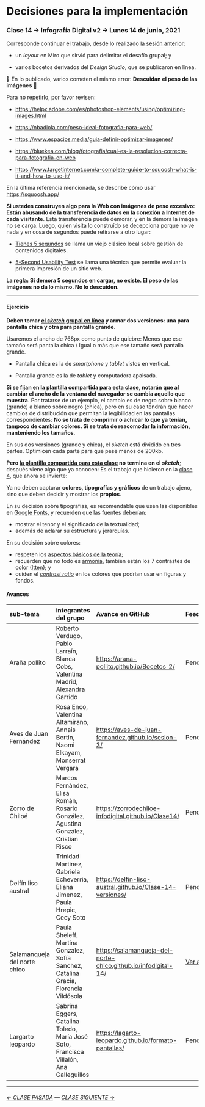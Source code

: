 # Decisiones para la implementación 

### Clase 14 → Infografía Digital v2 → Lunes 14 de junio, 2021

Corresponde continuar el trabajo, desde lo realizado [la sesión anterior](https://github.com/profesorfaco/dno075-2021-1/tree/main/clase-13): 

- un *layout* en Miro que sirvió para delimitar el desafío grupal; y

- varios bocetos derivados del *Design Studio*, que se publicaron en línea.

:rotating_light:  En lo publicado, varios cometen el mismo error: **Descuidan el peso de las imágenes** :rotating_light: 

Para no repetirlo, por favor revisen: 

- https://helpx.adobe.com/es/photoshop-elements/using/optimizing-images.html

- https://nbadiola.com/peso-ideal-fotografia-para-web/

- https://www.espacios.media/guia-definir-optimizar-imagenes/ 

- https://bluekea.com/blog/fotografia/cual-es-la-resolucion-correcta-para-fotografia-en-web 

- https://www.targetinternet.com/a-complete-guide-to-squoosh-what-is-it-and-how-to-use-it/

En la última referencia mencionada, se describe cómo usar https://squoosh.app/

**Si ustedes construyen algo para la Web con imágenes de peso excesivo: Están abusando de la transferencia de datos en la conexión a Internet de cada visitante**. Esta transferencia puede demorar, y en la demora la imagen no se carga. Luego, quien visita lo construído se decepciona porque no ve nada y en cosa de segundos puede retirarse a otro lugar:

- [Tienes 5 segundos](http://www.tienes5segundos.cl/) se llama un viejo clásico local sobre gestión de contenidos digitales. 

- [5-Second Usability Test](https://www.nngroup.com/videos/5-second-usability-test/) se llama una técnica que permite evaluar la primera impresión de un sitio web. 

**La regla: Si demora 5 segundos en cargar, no existe. El peso de las imágenes no da lo mismo. No lo descuiden**.

- - - - - - - - - - - - - -

#### Ejercicio

**Deben tomar [el *sketch* grupal en línea](https://github.com/profesorfaco/dno075-2021-1/tree/main/clase-13#todos-los-sketches-en-l%C3%ADnea) y armar dos versiones: una para pantalla chica y otra para pantalla grande.** 

Usaremos el ancho de 768px como punto de quiebre: Menos que ese tamaño será pantalla chica / Igual o más que ese tamaño será pantalla grande. 

- Pantalla chica es la de *smartphone* y *tablet* vistos en vertical. 

- Pantalla grande es la de *tablet* y computadora apaisada. 

**Si se fijan en [la plantilla compartida para esta clase](https://profesorfaco.github.io/dno075-2021-1/clase-14/), notarán que al cambiar el ancho de la ventana del navegador se cambia aquello que muestra**. Por tratarse de un ejemplo, el cambio es de negro sobre blanco (grande) a blanco sobre negro (chica), pero en su caso tendrán que hacer cambios de distribución que permitan la legibilidad en las pantallas correspondientes: **No se trata de comprimir o achicar lo que ya tenían, tampoco de cambiar colores. Sí se trata de reacomodar la información, manteniendo los tamaños**.

En sus dos versiones (grande y chica), el *sketch* está dividido en tres partes. Optimicen cada parte para que pese menos de 200kb.

**Pero [la plantilla compartida para esta clase](https://profesorfaco.github.io/dno075-2021-1/clase-14/) no termina en el *sketch***; después viene algo que ya conocen: Es el trabajo que hicieron en la [clase 4](https://profesorfaco.github.io/dno075-2021-1/clase-04/), que ahora se invierte: 

Ya no deben capturar **colores, tipografías y gráficos** de un trabajo ajeno, sino que deben decidir y mostrar los **propios**.

En su decisión sobre tipografías, es recomendable que usen las disponibles en [Google Fonts](https://fonts.google.com/), y recuerden que las fuentes deberían: 

- mostrar el tenor y el significado de la textualidad; 
- además de aclarar su estructura y jerarquías.

En su decisión sobre colores:

- respeten los [aspectos básicos de la teoría](https://www.instagram.com/p/CP-_DSMo4vA/?utm_source=ig_web_copy_link); 
- recuerden que no todo es [armonía](https://www.fotonostra.com/grafico/compositivascolor.htm), también están los 7 contrastes de color ([Itten](https://drive.google.com/file/d/1SYMEvbFcgxNQb9_Vdy59teqOUoGuBv8t/view?usp=sharing)); y
- cuiden el [*contrast ratio*](https://webaim.org/articles/contrast/) en los colores que podrían usar en figuras y fondos.

#### Avances

| sub-tema | integrantes del grupo | Avance en GitHub | Feedback |
|:------|:--------|:---------------------|:----------|
| Araña pollito | Roberto Verdugo, Pablo Larraín, Blanca Cobs, Valentina Madrid, Alexandra Garrido | https://arana-pollito.github.io/Bocetos_2/ | Pendiente |
| Aves de Juan Fernández  | Rosa Enco, Valentina Altamirano, Annais Bertin, Naomi Elkayam, Monserrat Vergara | https://aves-de-juan-fernandez.github.io/sesion-3/ | Pendiente |
| Zorro de Chiloé | Marcos Fernández, Elisa Román, Rosario González,  Agustina González, Cristian Risco | https://zorrodechiloe-infodigital.github.io/Clase14/ | Pendiente |
| Delfín liso austral | Trinidad Martinez, Gabriela Echeverria, Eliana Jimenez, Paula Hrepic, Cecy Soto | https://delfin-liso-austral.github.io/Clase-14-versiones/ | Pendiente | 
| Salamanqueja del norte chico | Paula Sheleff, Martina Gonzalez, Sofía Sanchez, Catalina Gracia, Florencia Vildósola | https://salamanqueja-del-norte-chico.github.io/infodigital-14/ | [Ver aquí](https://profesorfaco.github.io/dno075-2021-1/clase-14/feedback-salamanqueja/index.html) |
| Largarto leopardo | Sabrina Eggers, Catalina Toledo, María José Soto, Francisca Villalón, Ana Galleguillos | https://lagarto-leopardo.github.io/formato-pantallas/ | Pendiente | 

- - - - - - - - - - -

###### [← CLASE PASADA](https://github.com/profesorfaco/dno075-2021/tree/main/clase-13) — [CLASE SIGUIENTE →](https://github.com/profesorfaco/dno075-2021/tree/main/clase-17)
